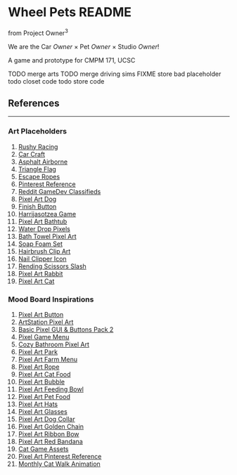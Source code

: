 # Wheel Pets README

from Project Owner<sup>3</sup>

We are the Car *Owner* × Pet *Owner* × Studio *Owner*!

A game and prototype for CMPM 171, UCSC

TODO merge arts
TODO merge driving sims
FIXME store bad placeholder
todo closet code
todo store code

## References
___

### Art Placeholders
1. [Rushy Racing](https://gamezpulse.web.id/game/rushy-racing)
2. [Car Craft](https://car-craft.en.aptoide.com/app)
3. [Asphalt Airborne](https://play.google.com/store/apps/details?id=com.car.racing.asphaltairborne&pli=1)
4. [Triangle Flag](https://creazilla.com/media/clipart/7817762/triangle-flag)
5. [Escape Ropes](https://www.yalecordage.com/product-category/escape-ropes/)
6. [Pinterest Reference](https://www.pinterest.com/pin/70437485420879/)
7. [Reddit GameDev Classifieds](https://www.reddit.com/r/gameDevClassifieds/comments/1ajw3bf/looking_to_hire_pixel_artist_for/)
8. [Pixel Art Dog](https://www.vexels.com/png-svg/preview/320107/cute-dog-in-pixel-art-style)
9. [Finish Button](https://pngtree.com/free-png-vectors/finish-button)
10. [Harrijasotzea Game](https://play.google.com/store/apps/details?id=com.min.harrijasotzea)
11. [Pixel Art Bathtub](https://www.vecteezy.com/vector-art/21847058-bathtub-in-pixel-art-style)
12. [Water Drop Pixels](https://zh.pngtree.com/freepng/water-drop-pixels_8905892.html)
13. [Bath Towel Pixel Art](https://www.shutterstock.com/image-vector/bath-towel-game-pixel-art-retro-2278507601)
14. [Soap Foam Set](https://www.vecteezy.com/png/23265022-soap-foam-set-with-bubbles-carton-light-blue-suds-of-bath-water-shampoo-shaving-mousse)
15. [Hairbrush Clip Art](https://www.creativefabrica.com/product/hairbrush-png-file-cute-clip-art/)
16. [Nail Clipper Icon](https://www.flaticon.com/free-icon/nail-clipper_1581637)
17. [Rending Scissors Slash](https://www.pixilart.com/art/rending-scissors-slash-51ea972a215c4f9)
18. [Pixel Art Rabbit](https://www.vexels.com/png-svg/preview/320106/cute-rabbit-in-pixel-art-style)
19. [Pixel Art Cat](https://www.vexels.com/png-svg/preview/320109/cute-cat-in-pixel-art-style)


### Mood Board Inspirations
1. [Pixel Art Button](https://www.shutterstock.com/search/pixel-art-button)
2. [ArtStation Pixel Art](https://www.artstation.com/artwork/kl4AmA)
3. [Basic Pixel GUI & Buttons Pack 2](https://bdragon1727.itch.io/basic-pixel-gui-and-buttons-pack-2)
4. [Pixel Game Menu](https://www.vecteezy.com/vector-art/46431159-pixel-game-menu-retro-game-buttons-8-bit-game-asset-ui-interface-elements-for-mobile-and-web-game-arcade-game-design-set)
5. [Cozy Bathroom Pixel Art](https://www.freepik.com/premium-ai-image/pixel-art-cozy-bathroom-with-bathtub-toilet-window_350868526.htm)
6. [Pixel Art Park](https://www.shutterstock.com/search/pixel-art-park)
7. [Pixel Art Farm Menu](https://www.vecteezy.com/vector-art/11484147-pixel-art-farm-game-menu-8bit-game-home-screen-landscape-with-barn-mill-silo-background)
8. [Pixel Art Rope](https://www.shutterstock.com/image-vector/vector-pixel-art-rope-isolated-cartoon-1417884737)
9. [Pixel Art Cat Food](https://www.freepik.com/premium-vector/cat-food-pack-pixel-art-style_80985910.htm)
10. [Pixel Art Bubble](https://www.alamy.com/vector-pixel-art-bubble-isolated-image361121497.html)
11. [Pixel Art Feeding Bowl](https://www.freepik.com/premium-vector/pixel-art-illustration-feeding-bowl-pixelated-pet-bowl-pet-feeding-bowl-pixelated-game_226589616.htm)
12. [Pixel Art Pet Food](https://www.vecteezy.com/vector-art/44161186-pixel-art-illustration-pet-food-pixelated-cat-dog-food-cat-dog-pet-food-pixelated-for-the-pixel-art-game-and-icon-for-website-and-game-old-school-retro)
13. [Pixel Art Hats](https://www.freepik.com/premium-vector/different-hats-headgear-pixel-art-set-leprechaun-santa-claus-pirate-witch-hat_33822330.htm)
14. [Pixel Art Glasses](https://www.istockphoto.com/vector/pixel-art-set-isolated-glasses-fashion-gm1278571393-377467066)
15. [Pixel Art Dog Collar](https://www.vecteezy.com/vector-art/44250599-pixel-art-illustration-dog-collar-pixelated-dog-collar-dog-collar-pet-food-pixelated-for-the-pixel-art-game-and-icon-for-website-and-game-old-school-retro)
16. [Pixel Art Golden Chain](https://stock.adobe.com/images/chains-golden-chain-pixel-art-style-chainlet-isolated-vector-illustration-on-white-background-decorative-element-design-template-for-logo-web-app/363435212)
17. [Pixel Art Ribbon Bow](https://www.vecteezy.com/vector-art/23876716-ribbon-bow-tie-game-pixel-art-vector-illustration)
18. [Pixel Art Red Bandana](https://www.vecteezy.com/vector-art/22285250-red-bandana-in-pixel-art-style)
19. [Cat Game Assets](https://itch.io/game-assets/tag-cat)
20. [Pixel Art Pinterest Reference](https://www.pinterest.com/pin/438186238751271511/)
21. [Monthly Cat Walk Animation](https://www.newgrounds.com/art/view/miroko/monthly-cat-walk-animation)
